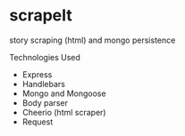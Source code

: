 # scrapeIt
story scraping (html) and mongo persistence 

Technologies Used
* Express
* Handlebars
* Mongo and Mongoose
* Body parser
* Cheerio (html scraper)
* Request
